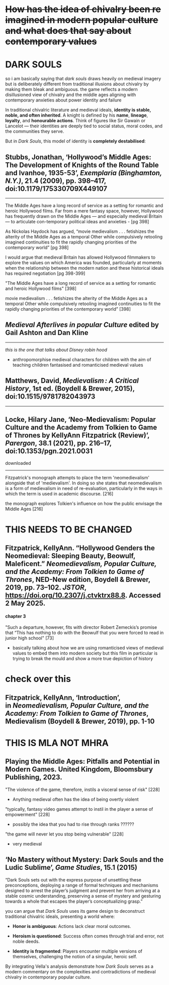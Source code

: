 # ~~How has the idea of chivalry been re imagined in modern popular culture and what does that say about contemporary values~~


# DARK SOULS

so i am basically saying that _dark souls_ draws heavily on medieval imagery but is deliberately different from traditional illusions about chivalry by making them bleak and ambiguous. the game reflects a modern disillusioned view of chivalry and the middle ages aligning with contemporary anxieties about power identity and failure

In traditional chivalric literature and medieval ideals, **identity is stable, noble, and often inherited**. A knight is defined by his **name**, **lineage**, **loyalty**, and **honourable actions**. Think of figures like Sir Gawain or Lancelot — their identities are deeply tied to social status, moral codes, and the communities they serve.

But in _Dark Souls_, this model of identity is **completely destabilised**:


## Stubbs, Jonathan, ‘Hollywood’s Middle Ages: The Development of Knights of the Round Table and Ivanhoe, 1935-53’, _Exemplaria (Binghamton, N.Y.)_, 21.4 (2009), pp. 398–417, doi:10.1179/175330709X449107
---

The Middle Ages have a long record of service as a setting for romantic and heroic Hollywood films. Far from a mere fantasy space, however, Hollywood has frequently drawn on the Middle Ages — and especially medieval Britain — to articulate con-temporary political ideas and anxieties - [pg 398]

As Nickolas Haydock has argued, “movie medievalism . . . fetishizes the alterity of the Middle Ages as a temporal Other while compulsively retooling imagined continuities to fit the rapidly changing priorities of the contemporary world” [pg 398]

I would argue that medieval Britain has allowed Hollywood filmmakers to explore the values on which America was founded, particularly at moments when the relationship between the modern nation and these historical ideals has required negotiation [pg 398-399]

"The Middle Ages have a long record of service as a setting for romantic and heroic Hollywood films" [398]


movie medievalism . . . fetishizes the alterity of the Middle Ages as a temporal Other while compulsively retooling imagined continuities to fit the rapidly changing priorities of the contemporary world” [398]





## **_Medieval Afterlives in popular Culture_** edited by Gail Ashton and Dan Kline
---
_this is the one that talks about Disney robin hood_

- anthropomorphise medieval characters for children with the aim of teaching children fantasised and romanticised medieval values


## Matthews, David, _Medievalism : A Critical History_, 1st ed. (Boydell & Brewer, 2015), doi:10.1515/9781782043973
---



## Locke, Hilary Jane, ‘Neo-Medievalism: Popular Culture and the Academy from Tolkien to Game of Thrones by KellyAnn Fitzpatrick (Review)’, _Parergon_, 38.1 (2021), pp. 216–17, doi:10.1353/pgn.2021.0031
downloaded

---

Fitzpatrick's monograph attempts to place the term 'neomedievalism' alongside that of 'medievalism'. In doing so she states that neomedievalism is a form of medievalism in need of re-evaluation, particularly in the ways in which the term is used in academic discourse. [216]

the monograph explores Tolkien's influence on how the public envisage the Middle Ages [216]




# THIS NEEDS TO BE CHANGED
## Fitzpatrick, KellyAnn. “Hollywood Genders the Neomedieval: Sleeping Beauty, Beowulf, Maleficent.” _Neomedievalism, Popular Culture, and the Academy: From Tolkien to Game of Thrones_, NED-New edition, Boydell & Brewer, 2019, pp. 73–102. _JSTOR_, https://doi.org/10.2307/j.ctvktrx88.8. Accessed 2 May 2025.

#### chapter 3 

"Such a departure, however, fits with director Robert Zemeckis’s promise that “This has nothing to do with the Beowulf that you were forced to read in junior high school" [73]
- basically talking about how we are using romanticised views of medieval values to embed them into modern society but this film in particular is trying to break the mould and show a more true depiction of history



# check over this 
## Fitzpatrick, KellyAnn, ‘Introduction’, in _Neomedievalism, Popular Culture, and the Academy: From Tolkien to Game of Thrones_, Medievalism (Boydell & Brewer, 2019), pp. 1-10





# THIS IS MLA NOT MHRA
## Playing the Middle Ages: Pitfalls and Potential in Modern Games. United Kingdom, Bloomsbury Publishing, 2023.

"The violence of the game, therefore, instils a visceral sense of risk" [228]
- Anything medieval often has the idea of being overtly violent

"typically, fantasy video games attempt to instil in the player a sense of empowerment" [228]
- possibly the idea that you had to rise through ranks ??????

"the game will never let you stop being vulnerable" [228] 
- very medieval




## ‘No Mastery without Mystery: Dark Souls and the Ludic Sublime’, _Game Studies_, 15.1 (2015)

“Dark Souls sets out with the express purpose of unsettling these preconceptions, deploying a range of formal techniques and mechanisms designed to arrest the player’s judgment and prevent her from arriving at a stable cosmic understanding, preserving a sense of mystery and gesturing towards a whole that escapes the player’s conceptualizing grasp.”

you can argue that _Dark Souls_ uses its game design to deconstruct traditional chivalric ideals, presenting a world where:

- **Honor is ambiguous**: Actions lack clear moral outcomes.
    
- **Heroism is questioned**: Success often comes through trial and error, not noble deeds.
    
- **Identity is fragmented**: Players encounter multiple versions of themselves, challenging the notion of a singular, heroic self.
    

By integrating Vella's analysis demonstrate how _Dark Souls_ serves as a modern commentary on the complexities and contradictions of medieval chivalry in contemporary popular culture.



